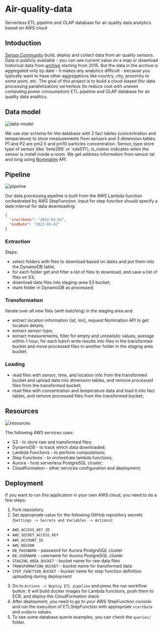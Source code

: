 # Air-quality-data
Serverless ETL pipeline and OLAP database for air quality data analytics based on AWS cloud

## Intoduction
[Sensor.Community](https://sensor.community/en/) build, deploy and collect data from air quality sensors.
Data is publicly available - you can see current value on a map or download historical data from [archive](https://archive.sensor.community/) starting from 2015.
But the data in the archive is aggregated only by date - it makes any analytics difficult - because you typically want to have other aggregations like country, city, proximity to some point, etc.
The goal of this project is to build a cloud-based (for data processing parallelization) serverless (to reduce cost with uneven computing power consumption) ETL pipeline and OLAP database for 
air quality data analitics.

## Data model
![data-model](docs/data-model.png)

We use star schema for the database with 2 fact tables (concentration and temperature) to store measurements from sensors and 3 dimension tables. P1 and P2 are pm2.5 and pm10 particles concentration. Sensor_type store type of sensor (like 'bme289' or 'sds011'), is_indoor indicates when the sensor is install inside a room. We get address information from sensor lat and long using [
Nominatim](https://nominatim.org/) API.

## Pipeline
![pipeline](docs/stepfunctions_graph.svg)

Our data processing pipeline is built from the AWS Lambda function orchestrated by AWS StepFunction. Input for step function should specify a date interval for data downloading:
``` json
{
  "startDate": "2022-03-01",
  "endDate": "2022-03-02"
}
```
### Extraction
Steps:
- select folders with files to download based on dates and put them into the DynamoDB table;
- for each folder get and filter a list of files to download, and save a list of files on S3;
- download data files into staging-area S3 bucket;
- mark folder in DynamoDB as processed;
### Transformation
Iterate over all new files (with batching) in the staging area and:
- extract location information (lat, lon), request Nomination API to get location details;
- extract sensor type;
- extract measurements, filter for empty and unrealistic values, average within 1 hour;
for each batch write results into files in the transformed bucket and move processed files to another folder in the staging area bucket.
### Loading
- read files with sensor, time, and location info from the transformed bucket and upload data into dimension tables, and remove processed files from the transformed bucket;
- read files with concentration and temperature data and load it into fact tables, and remove processed files from the transformed bucket;

## Resources
![resources](docs/resources.png)

The following AWS services uses:
- S3 - to store raw and transformed files;
- DynamoDB - to track which data downloaded;
- Lambda Functions - to perform computations;
- Step Functions - to orchestrate lambda functions;
- Aurora - host serverless PostgreSQL cluster;
- CloudFormation - other services configuration and deployment;

## Deployment
If you want to run this application in your own AWS cloud, you need to do a few steps:
1. Fork repository.
2. Set appropriate value for the following GitHub repository secrets (`Settings -> Secrets and Variables -> Actions`):
  - `AWS_ACCESS_KEY_ID`
  - `AWS_SECRET_ACCESS_KEY`
  - `AWS_ACCOUNT_ID`
  - `AWS_REGION`
  - `DB_PASSWORD` - password for Aurora PostgreSQL cluster 
  - `DB_USERNAME` - username for Aurora PostgreSQL cluster
  - `STAGING_AREA_BUCKET` - bucket name for raw data files
  - `TRANSFORMATION_BUCKET` - bucket name for transformed data
  - `STEP_FUNCTION_BUCKET` - bucket name for step function definition uploading during deployment
3. Go to `Actions -> Deploy ETL pipeline` and press the run workflow button. It will build docker images for Lambda functions, push them to ECR, and deploy the CloudFormation stack.
4. After deployment, you need to go to your AWS StepFunction console and run the execution of ETLStepFunction with appropriate `startDate` and `endDate` values.
5. To see some database querie examples, you can check the `queries/` folder.  
